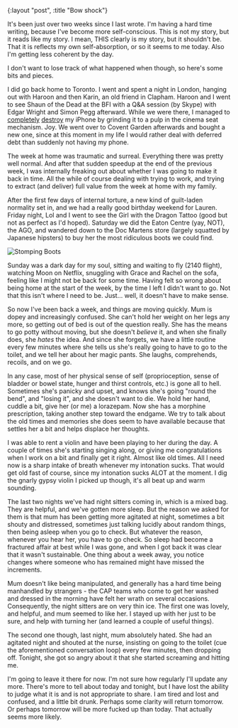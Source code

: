 {:layout "post", :title "Bow shock"}

It's been just over two weeks since I last wrote. I'm having a hard time writing, because I've become more self-conscious. This is not my story, but it reads like my story. I mean, THIS clearly is my story, but it shouldn't be. That it is reflects my own self-absorption, or so it seems to me today. Also I'm getting less coherent by the day.

I don't want to lose track of what happened when though, so here's some bits and pieces.

I did go back home to Toronto. I went and spent a night in London, hanging out with Haroon and then Karin, an old friend in Clapham. Haroon and I went to see Shaun of the Dead at the BFI with a Q&A session (by Skype) with Edgar Wright and Simon Pegg afterward. While we were there, I managed to [completely](http://www.flickr.com/photos/caine/6780773483/in/photostream) [destroy](http://www.flickr.com/photos/caine/6780766795/in/photostream/) my iPhone by grinding it to a pulp in the cinema seat mechanism. Joy. We went over to Covent Garden afterwards and bought a new one, since at this moment in my life I would rather deal with deferred debt than suddenly not having my phone.

The week at home was traumatic and surreal. Everything there was pretty well normal. And after that sudden speedup at the end of the previous week, I was internally freaking out about whether I was going to make it back in time. All the while of course dealing with trying to work, and trying to extract (and deliver) full value from the week at home with my family.

After the first few days of internal torture, a new kind of guilt-laden normality set in, and we had a really good birthday weekend for Lauren. Friday night, Lol and I went to see the Girl with the Dragon Tattoo (good but not as perfect as I'd hoped). Saturday we did the Eaton Centre (yay, NOT), the AGO, and wandered down to the Doc Martens store (largely squatted by Japanese hipsters) to buy her the most ridiculous boots we could find.

![Stomping Boots](http://farm8.staticflickr.com/7144/6820380029_9fc26a833f_z.jpg)

Sunday was a dark day for my soul, sitting and waiting to fly (2140 flight), watching Moon on Netflix, snuggling with Grace and Rachel on the sofa, feeling like I might not be back for some time. Having felt so wrong about being home at the start of the week, by the time I left I didn't want to go. Not that this isn't where I need to be. Just… well, it doesn't have to make sense.

So now I've been back a week, and things are moving quickly. Mum is dopey and increasingly confused. She can't hold her weight on her legs any more, so getting out of bed is out of the question really. She has the means to go potty without moving, but she doesn't _believe_ it, and when she finally does, she _hates_ the idea. And since she forgets, we have a little routine every few minutes where she tells us she's really going to have to go to the toilet, and we tell her about her magic pants. She laughs, comprehends, recoils, and on we go.

In any case, most of her physical sense of self (proprioception, sense of bladder or bowel state, hunger and thirst controls, etc.) is gone all to hell. Sometimes she's panicky and upset, and knows she's going "round the bend", and "losing it", and she doesn't want to die. We hold her hand, cuddle a bit, give her (or me) a lorazepam. Now she has a morphine prescription, taking another step toward the endgame. We try to talk about the old times and memories she does seem to have available because that settles her a bit and helps displace her thoughts.

I was able to rent a violin and have been playing to her during the day. A couple of times she's starting singing along, or giving me congratulations when I work on a bit and finally get it right. Almost like old times. All I need now is a sharp intake of breath whenever my intonation sucks. That would get old fast of course, since my intonation sucks ALOT at the moment. I dig the gnarly gypsy violin I picked up though, it's all beat up and warm sounding.

The last two nights we've had night sitters coming in, which is a mixed bag. They are helpful, and we've gotten more sleep. But the reason we asked for them is that mum has been getting more agitated at night, sometimes a bit shouty and distressed, sometimes just talking lucidly about random things, then being asleep when you go to check. But whatever the reason, whenever you hear her, you have to go check. So sleep had become a fractured affair at best while I was gone, and when I got back it was clear that it wasn't sustainable. One thing about a week away, you notice changes where someone who has remained might have missed the increments.

Mum doesn't like being manipulated, and generally has a hard time being manhandled by strangers - the CAP teams who come to get her washed and dressed in the morning have felt her wrath on several occasions. Consequently, the night sitters are on very thin ice. The first one was lovely, and helpful, and mum seemed to like her. I stayed up with her just to be sure, and help with turning her (and learned a couple of useful things).

The second one though, last night, mum absolutely hated. She had an agitated night and shouted at the nurse, insisting on going to the toilet (cue the aforementioned conversation loop) every few minutes, then dropping off. Tonight, she got so angry about it that she started screaming and hitting me. 

I'm going to leave it there for now. I'm not sure how regularly I'll update any more. There's more to tell about today and tonight, but I have lost the ability to judge what it is and is not appropriate to share. I am tired and lost and confused, and a little bit drunk. Perhaps some clarity will return tomorrow. Or perhaps tomorrow will be more fucked up than today. That actually seems more likely.